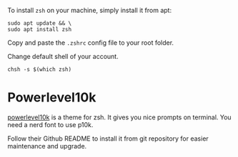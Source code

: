 To install `zsh` on your machine, simply install it from apt:

```shell
sudo apt update && \
sudo apt install zsh
```

Copy and paste the `.zshrc` config file to your root folder.

Change default shell of your account.

```shell
chsh -s $(which zsh)
```


# Powerlevel10k
[powerlevel10k][p10k] is a theme for zsh.
It gives you nice prompts on terminal.
You need a nerd font to use p10k.

Follow their Github README to install it from git repository for easier maintenance and upgrade.

[p10k]: https://github.com/romkatv/powerlevel10k
